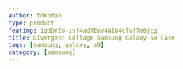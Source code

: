 ```yaml
---
author: tokodab
type: product
featimg: 1qdDYZo-zsf4ad7EvV4NID4clvfTm8jcg
title: Divergent Collage Samsung Galaxy S9 Case
tags: [samsung, galaxy, s9]
category: [samsung]
---
```

